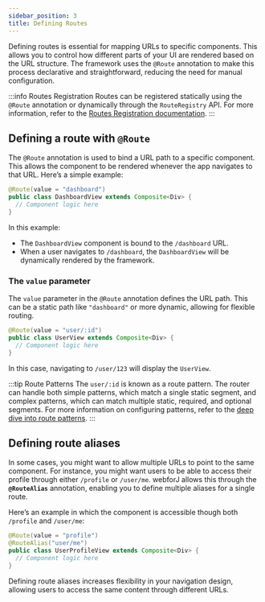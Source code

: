 ```yaml
---
sidebar_position: 3  
title: Defining Routes
---
```


Defining routes is essential for mapping URLs to specific components. This allows you to control how different parts of your UI are rendered based on the URL structure. The framework uses the `@Route` annotation to make this process declarative and straightforward, reducing the need for manual configuration.

:::info Routes Registration
Routes can be registered statically using the `@Route` annotation or dynamically through the `RouteRegistry` API. For more information, refer to the [Routes Registration documentation](./routes-registration).
:::

## Defining a route with `@Route`

The `@Route` annotation is used to bind a URL path to a specific component. This allows the component to be rendered whenever the app navigates to that URL. Here’s a simple example:

```java
@Route(value = "dashboard")
public class DashboardView extends Composite<Div> {
  // Component logic here
}
```

In this example:
- The `DashboardView` component is bound to the `/dashboard` URL.
- When a user navigates to `/dashboard`, the `DashboardView` will be dynamically rendered by the framework.

### The `value` parameter

The `value` parameter in the `@Route` annotation defines the URL path. This can be a static path like `"dashboard"` or more dynamic, allowing for flexible routing.

```java
@Route(value = "user/:id")
public class UserView extends Composite<Div> {
  // Component logic here
}
```

In this case, navigating to `/user/123` will display the `UserView`.

:::tip Route Patterns
The `user/:id` is known as a route pattern. The router can handle both simple patterns, which match a single static segment, and complex patterns, which can match multiple static, required, and optional segments. For more information on configuring patterns, refer to the [deep dive into route patterns](./route-patterns).
:::

## Defining route aliases

In some cases, you might want to allow multiple URLs to point to the same component. For instance, you might want users to be able to access their profile through either `/profile` or `/user/me`. webforJ allows this through the **`@RouteAlias`** annotation, enabling you to define multiple aliases for a single route.

Here’s an example in which the component is accessible though both `/profile` and `/user/me`:

```java
@Route(value = "profile")
@RouteAlias("user/me")
public class UserProfileView extends Composite<Div> {
  // Component logic here
}
```

Defining route aliases increases flexibility in your navigation design, allowing users to access the same content through different URLs.

